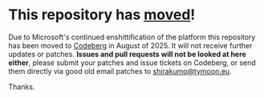 # This repository has [moved](https://shinmera.com/projects/trivial-mimes)!
Due to Microsoft's continued enshittification of the platform this repository has been moved to [Codeberg](https://shinmera.com/projects/trivial-mimes) in August of 2025. It will not receive further updates or patches. **Issues and pull requests will not be looked at here either**, please submit your patches and issue tickets on Codeberg, or send them directly via good old email patches to [shirakumo@tymoon.eu](mailto:shirakumo@tymoon.eu).

Thanks.